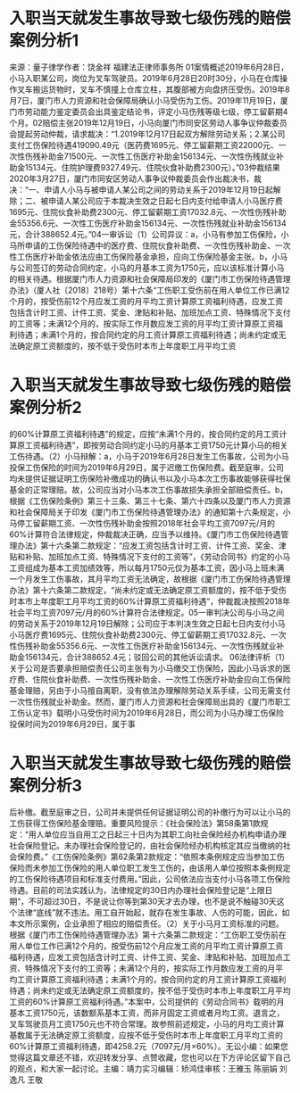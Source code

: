 # 入职当天就发生事故导致七级伤残的赔偿案例分析1

来源：量子律学作者：饶金祥 福建法正律师事务所 01案情概述2019年6月28日，小马入职某公司，岗位为叉车驾驶员。2019年6月28日20时30分，小马在仓库操作叉车搬运货物时，叉车不慎撞上仓库立柱，其腹部被方向盘挤压受伤。2019年8月7日，厦门市人力资源和社会保障局确认小马受伤为工伤。2019年11月19日，厦门市劳动能力鉴定委员会出具鉴定结论书，评定小马伤残等级七级，停工留薪期4个月。02赔偿主张2019年12月19日，小马向厦门市同安区劳动人事争议仲裁委员会提起劳动仲裁，请求裁决：“1.2019年12月17日起双方解除劳动关系；2.某公司支付工伤保险待遇419090.49元（医药费1695元、停工留薪期工资22000元、一次性伤残补助金71500元、一次性工伤医疗补助金156134元、一次性伤残就业补助金15134元、住院护理费9327.49元、住院伙食补助费2300元）。”03仲裁结果2020年3月27日，厦门市同安区劳动人事争议仲裁委员会作出裁决书，裁决：“一、申请人小马与被申请人某公司之间的劳动关系于2019年12月19日起解除；二、被申请人某公司应于本裁决生效之日起七日内支付给申请人小马医疗费1695元、住院伙食补助费2300元、停工留薪期工资17032.8元、一次性伤残补助金55356.6元、一次性工伤医疗补助金156134元、一次性伤残就业补助金156134元，合计388652.4元。”04一审诉讼（1）公司异议：a，小马有参加工伤保险，小马所申请的工伤保险待遇中的医疗费、住院伙食补助费、一次性伤残补助金、一次性工伤医疗补助金依法应由工伤保险基金承担，应向工伤保险基金主张。b，小马与公司签订的劳动合同约定，小马的月基本工资为1750元，应以该标准计算小马的相关待遇。根据厦门市人力资源和社会保障局印发的《厦门市工伤保险待遇管理办法》（厦人社〔2018〕218号）第十六条“工伤职工受伤前在用人单位工作已满12个月的，按受伤前12个月应发工资的月平均工资计算原工资福利待遇，应发工资包括含计时工资、计件工资、奖金、津贴和补贴、加班加点工资、特殊情况下支付的工资等；未满12个月的，按实际工作月数应发工资的月平均工资计算原工资福利待遇；未满1个月的，按合同约定的月工资计算原工资福利待遇；尚未约定或无法确定原工资额度的，按不低于受伤时本市上年度职工月平均工资

# 入职当天就发生事故导致七级伤残的赔偿案例分析2

的60%计算原工资福利待遇”的规定，应按“未满1个月的，按合同约定的月工资计算原工资福利待遇”，即按劳动合同约定小马的月基本工资1750元计算小马的相关工伤待遇。（2）小马辩解：a，小马于2019年6月28日发生工伤事故，公司为小马投保工伤保险的时间为2019年6月29日，属于迟缴工伤保险费。截至庭审，公司均未提供证据证明工伤保险补缴成功的确认书以及小马本次工伤事故能够获得社保基金的正常理赔。故，公司应当对小马本次工伤事故损失承担全部赔偿责任。b，根据《工伤保险条例》第三十三条、第三十七条、第六十四条以及厦门市人力资源和社会保障局关于印发《厦门市工伤保险待遇管理办法》的通知第十六条规定，小马停工留薪期工资、一次性伤残补助金按照2018年社会平均工资7097元/月的60%计算符合法律规定，仲裁裁决正确，应当予以维持。《厦门市工伤保险待遇管理办法》第十六条第二款规定：“应发工资包括含计时工资、计件工资、奖金、津贴和补贴、加班加点工资、特殊情况下支付的工资等”，《劳动合同书》约定的小马工资组成为基本工资加绩效等，所以每月1750元仅为基本工资，因小马上班未满一个月发生工伤事故，其月平均工资无法确定，故根据《厦门市工伤保险待遇管理办法》第十六条第二款规定，“尚未约定或无法确定原工资额度的，按不低于受伤时本市上年度职工月平均工资的60%计算原工资福利待遇”，仲裁裁决按照2018年社会平均工资7097元/月的60%计算符合法律规定。05一审判决公司与小马之间的劳动关系于2019年12月19日解除；公司应于本判决生效之日起七日内支付小马小马医疗费1695元、住院伙食补助费2300元、停工留薪期工资17032.8元、一次性伤残补助金55356.6元、一次性工伤医疗补助金156134元、一次性伤残就业补助金156134元，合计388652.4元；驳回公司的其他诉讼请求。 06法律评析（1）关于公司是否要承担赔偿责任公司主张有为小马缴交工伤保险，因此小马诉求的医疗费、住院伙食补助费、一次性伤残补助金、一次性工伤医疗补助金应向工伤保险基金理赔，另由于小马擅自离职，没有依法办理解除劳动关系手续，公司无需支付一次性伤残就业补助金。然而，厦门市人力资源和社会保障局出具的《厦门市职工工伤认定书》载明小马受伤时间为2019年6月28日，而公司为小马办理工伤保险投保时间为2019年6月29日，属于事

# 入职当天就发生事故导致七级伤残的赔偿案例分析3

后补缴。截至庭审之日，公司并未提供任何证据证明公司的补缴行为可以让小马的工伤获得工伤保险基金理赔。重要风险提示：《社会保险法》第58条第1款规定：“用人单位应当自用工之日起三十日内为其职工向社会保险经办机构申请办理社会保险登记。未办理社会保险登记的，由社会保险经办机构核定其应当缴纳的社会保险费。”《工伤保险条例》第62条第2款规定：“依照本条例规定应当参加工伤保险而未参加工伤保险的用人单位职工发生工伤的，由该用人单位按照本条例规定的工伤保险待遇项目和标准支付费用。”因此，公司依法应当支付小马各项工伤保险待遇。目前的司法实践认为，法律规定的30日内办理社会保险登记是“上限日期“，不可超过30日，不是说让你等到第30天才去办理，也不是说不触碰30天这个法律“底线”就不违法。用工自开始起，就存在发生事故、人伤的可能，因此，如本文所示案例，企业承担了相应的赔偿责任。（2）关于小马月工资标准的问题。根据《厦门市工伤保险待遇管理办法》第十六条第二款规定：“工伤职工受伤前在用人单位工作已满12个月的，按受伤前12个月应发工资的月平均工资计算原工资福利待遇，应发工资包括含计时工资、计件工资、奖金、津贴和补贴、加班加点工资、特殊情况下支付的工资等；未满12个月的，按实际工作月数应发工资的月平均工资计算原工资福利待遇；未满1个月的，按合同约定的月工资计算原工资福利待遇；尚未约定或无法确定原工资额度的，按不低于受伤时本市上年度职工月平均工资的60%计算原工资福利待遇。”本案中，公司提供的《劳动合同书》载明的月基本工资1750元，该数额系基本工资，而非月固定工资或者月均工资。退言之，叉车驾驶员月工资1750元也不符合常理。故参照前述规定，小马的月均工资计算基数属于无法确定原工资额度，应按不低于受伤时本市上年度职工月平均工资的60%计算原工资福利待遇，即4258.2元（7097元/月×60%）。无讼小编：如果您觉得这篇文章还不错，欢迎转发分享、点赞收藏，您也可以在下方评论区留下自己的观点，和大家一起讨论。主编：靖力实习编辑：矫鸿佳审核：王雅玉 陈丽娟 刘逸凡 王敬

